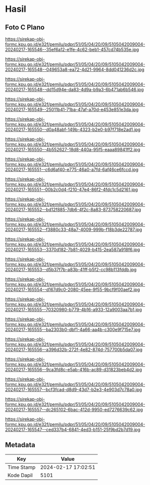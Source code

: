 # Hasil

## Foto C Plano

https://sirekap-obj-formc.kpu.go.id/e32f/pemilu/pdpr/51/05/04/20/09/5105042009004-20240217-165546--35ef6a12-e1fe-4c62-beb1-457cd74b535e.jpg

https://sirekap-obj-formc.kpu.go.id/e32f/pemilu/pdpr/51/05/04/20/09/5105042009004-20240217-165548--049653a8-ea72-4d21-9964-8dd041236d2c.jpg

https://sirekap-obj-formc.kpu.go.id/e32f/pemilu/pdpr/51/05/04/20/09/5105042009004-20240217-165548--dd15d94e-da83-4d9a-b9a3-6b471ab6b546.jpg

https://sirekap-obj-formc.kpu.go.id/e32f/pemilu/pdpr/51/05/04/20/09/5105042009004-20240217-165549--25011b41-71ba-47af-a70d-e453e851e3da.jpg

https://sirekap-obj-formc.kpu.go.id/e32f/pemilu/pdpr/51/05/04/20/09/5105042009004-20240217-165550--d0a48abf-149b-4323-b2e0-b97f718e2ad1.jpg

https://sirekap-obj-formc.kpu.go.id/e32f/pemilu/pdpr/51/05/04/20/09/5105042009004-20240217-165550--4b552627-18d8-440a-95f5-eaaa89841ff2.jpg

https://sirekap-obj-formc.kpu.go.id/e32f/pemilu/pdpr/51/05/04/20/09/5105042009004-20240217-165551--c6d6af40-e775-46a0-a7fd-6af46ce6fccd.jpg

https://sirekap-obj-formc.kpu.go.id/e32f/pemilu/pdpr/51/05/04/20/09/5105042009004-20240217-165551--00b2c0d4-f210-47e4-86f2-4fdc1c5d2161.jpg

https://sirekap-obj-formc.kpu.go.id/e32f/pemilu/pdpr/51/05/04/20/09/5105042009004-20240217-165552--bd12f885-7db6-4f2c-8a83-873758220687.jpg

https://sirekap-obj-formc.kpu.go.id/e32f/pemilu/pdpr/51/05/04/20/09/5105042009004-20240217-165552--f3880c33-48a7-4009-999b-f18b3de22787.jpg

https://sirekap-obj-formc.kpu.go.id/e32f/pemilu/pdpr/51/05/04/20/09/5105042009004-20240217-165553--3370d182-7b81-4029-b415-2ea587a918f6.jpg

https://sirekap-obj-formc.kpu.go.id/e32f/pemilu/pdpr/51/05/04/20/09/5105042009004-20240217-165553--d5b37f7b-a83b-41ff-b5f2-cc98b113fddb.jpg

https://sirekap-obj-formc.kpu.go.id/e32f/pemilu/pdpr/51/05/04/20/09/5105042009004-20240217-165554--d167d9c0-2080-45ee-9f55-9bcf9f00aef2.jpg

https://sirekap-obj-formc.kpu.go.id/e32f/pemilu/pdpr/51/05/04/20/09/5105042009004-20240217-165555--70320980-b779-4b16-a933-12a9003aa7b1.jpg

https://sirekap-obj-formc.kpu.go.id/e32f/pemilu/pdpr/51/05/04/20/09/5105042009004-20240217-165555--ba2303b0-dbf1-4a66-aa4b-c300e9f715e7.jpg

https://sirekap-obj-formc.kpu.go.id/e32f/pemilu/pdpr/51/05/04/20/09/5105042009004-20240217-165556--a396d32b-272f-4e82-874d-757700b5da07.jpg

https://sirekap-obj-formc.kpu.go.id/e32f/pemilu/pdpr/51/05/04/20/09/5105042009004-20240217-165556--9ca3fd8c-e5ab-416b-ac89-d31823beb4d2.jpg

https://sirekap-obj-formc.kpu.go.id/e32f/pemilu/pdpr/51/05/04/20/09/5105042009004-20240217-165557--bcf3fcad-d8d9-43d7-b2e3-4e903d7c78a0.jpg

https://sirekap-obj-formc.kpu.go.id/e32f/pemilu/pdpr/51/05/04/20/09/5105042009004-20240217-165557--dc265102-6bac-412d-9950-ed7276639c62.jpg

https://sirekap-obj-formc.kpu.go.id/e32f/pemilu/pdpr/51/05/04/20/09/5105042009004-20240217-165547--ced337b4-6841-4ed3-b151-25f9bd2b7d19.jpg


## Metadata

| Key        | Value               |
| ---------- | ------------------- |
| Time Stamp | 2024-02-17 17:02:51 |
| Kode Dapil | 5101                |



